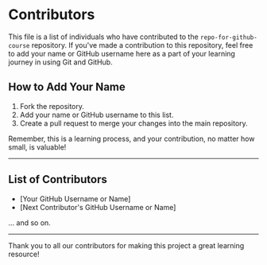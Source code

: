 # Contributors

This file is a list of individuals who have contributed to the `repo-for-github-course` repository. If you've made a contribution to this repository, feel free to add your name or GitHub username here as a part of your learning journey in using Git and GitHub.

## How to Add Your Name

1. Fork the repository.
2. Add your name or GitHub username to this list.
3. Create a pull request to merge your changes into the main repository.

Remember, this is a learning process, and your contribution, no matter how small, is valuable!

---

## List of Contributors

- [Your GitHub Username or Name]
- [Next Contributor's GitHub Username or Name]

... and so on.

---

Thank you to all our contributors for making this project a great learning resource!
